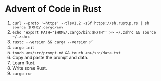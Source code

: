 # Advent of Code in Rust
1. `curl --proto '=https' --tlsv1.2 -sSf https://sh.rustup.rs | sh source $HOME/.cargo/env`
2. `echo 'export PATH="$HOME/.cargo/bin:$PATH"' >> ~/.zshrc && source ~/.zshrc`
3. `rustc --version && cargo --version` :white_check_mark:
4. `cargo init`
5. `touch <n>/src/prompt.md && touch <n>/src/data.txt`
6. Copy and paste the prompt and data.
7. Learn Rust.
8. Write some Rust.
9. `cargo run`
